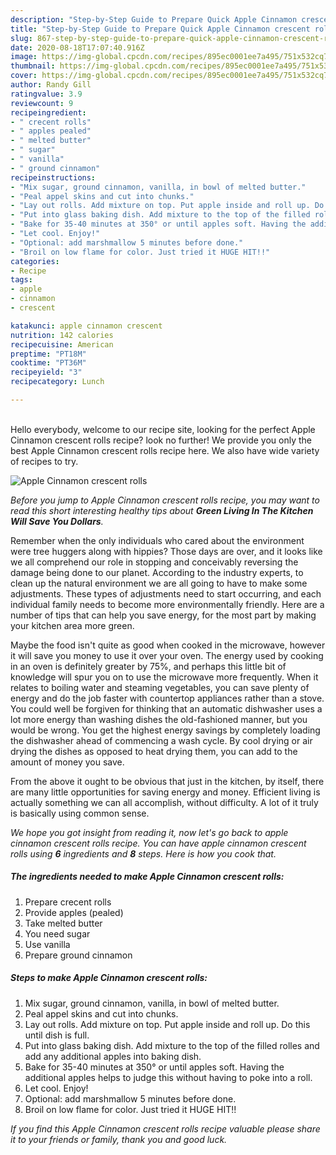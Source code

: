 ```yaml
---
description: "Step-by-Step Guide to Prepare Quick Apple Cinnamon crescent rolls"
title: "Step-by-Step Guide to Prepare Quick Apple Cinnamon crescent rolls"
slug: 867-step-by-step-guide-to-prepare-quick-apple-cinnamon-crescent-rolls
date: 2020-08-18T17:07:40.916Z
image: https://img-global.cpcdn.com/recipes/895ec0001ee7a495/751x532cq70/apple-cinnamon-crescent-rolls-recipe-main-photo.jpg
thumbnail: https://img-global.cpcdn.com/recipes/895ec0001ee7a495/751x532cq70/apple-cinnamon-crescent-rolls-recipe-main-photo.jpg
cover: https://img-global.cpcdn.com/recipes/895ec0001ee7a495/751x532cq70/apple-cinnamon-crescent-rolls-recipe-main-photo.jpg
author: Randy Gill
ratingvalue: 3.9
reviewcount: 9
recipeingredient:
- " crecent rolls"
- " apples pealed"
- " melted butter"
- " sugar"
- " vanilla"
- " ground cinnamon"
recipeinstructions:
- "Mix sugar, ground cinnamon, vanilla, in bowl of melted butter."
- "Peal appel skins and cut into chunks."
- "Lay out rolls. Add mixture on top. Put apple inside and roll up. Do this until dish is full."
- "Put into glass baking dish. Add mixture to the top of the filled rolles and add any additional apples into baking dish."
- "Bake for 35-40 minutes at 350° or until apples soft. Having the additional apples helps to judge this without having to poke into a roll."
- "Let cool. Enjoy!"
- "Optional: add marshmallow 5 minutes before done."
- "Broil on low flame for color. Just tried it HUGE HIT!!"
categories:
- Recipe
tags:
- apple
- cinnamon
- crescent

katakunci: apple cinnamon crescent 
nutrition: 142 calories
recipecuisine: American
preptime: "PT18M"
cooktime: "PT36M"
recipeyield: "3"
recipecategory: Lunch

---
```

<br>
Hello everybody, welcome to our recipe site, looking for the perfect Apple Cinnamon crescent rolls recipe? look no further! We provide you only the best Apple Cinnamon crescent rolls recipe here. We also have wide variety of recipes to try.
<br>


![Apple Cinnamon crescent rolls](https://img-global.cpcdn.com/recipes/895ec0001ee7a495/751x532cq70/apple-cinnamon-crescent-rolls-recipe-main-photo.jpg)

<i>Before you jump to Apple Cinnamon crescent rolls recipe, you may want to read this short interesting healthy tips about 
<strong>Green Living In The Kitchen Will Save You Dollars</strong>.</i>
</br>

Remember when the only individuals who cared about the environment were tree huggers along with hippies? Those days are over, and it looks like we all comprehend our role in stopping and conceivably reversing the damage being done to our planet. According to the industry experts, to clean up the natural environment we are all going to have to make some adjustments. These types of adjustments need to start occurring, and each individual family needs to become more environmentally friendly. Here are a number of tips that can help you save energy, for the most part by making your kitchen area more green.

Maybe the food isn't quite as good when cooked in the microwave, however it will save you money to use it over your oven. The energy used by cooking in an oven is definitely greater by 75%, and perhaps this little bit of knowledge will spur you on to use the microwave more frequently. When it relates to boiling water and steaming vegetables, you can save plenty of energy and do the job faster with countertop appliances rather than a stove. You could well be forgiven for thinking that an automatic dishwasher uses a lot more energy than washing dishes the old-fashioned manner, but you would be wrong. You get the highest energy savings by completely loading the dishwasher ahead of commencing a wash cycle. By cool drying or air drying the dishes as opposed to heat drying them, you can add to the amount of money you save.

From the above it ought to be obvious that just in the kitchen, by itself, there are many little opportunities for saving energy and money. Efficient living is actually something we can all accomplish, without difficulty. A lot of it truly is basically using common sense.


<i>We hope you got insight from reading it, now let's go back to apple cinnamon crescent rolls recipe. You can have apple cinnamon crescent rolls using <strong>6</strong> ingredients and <strong>8</strong> steps. Here is how you cook that.
</i>

##### The ingredients needed to make Apple Cinnamon crescent rolls:

1. Prepare  crecent rolls
1. Provide  apples (pealed)
1. Take  melted butter
1. You need  sugar
1. Use  vanilla
1. Prepare  ground cinnamon


##### Steps to make Apple Cinnamon crescent rolls:

1. Mix sugar, ground cinnamon, vanilla, in bowl of melted butter.
1. Peal appel skins and cut into chunks.
1. Lay out rolls. Add mixture on top. Put apple inside and roll up. Do this until dish is full.
1. Put into glass baking dish. Add mixture to the top of the filled rolles and add any additional apples into baking dish.
1. Bake for 35-40 minutes at 350° or until apples soft. Having the additional apples helps to judge this without having to poke into a roll.
1. Let cool. Enjoy!
1. Optional: add marshmallow 5 minutes before done.
1. Broil on low flame for color. Just tried it HUGE HIT!!


<i>If you find this Apple Cinnamon crescent rolls recipe valuable please share it to your friends or family, thank you and good luck.</i>
